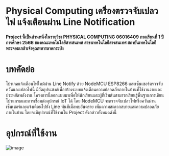 # Physical Computing เครืิ่องตรวจจับเปลวไฟ แจ้งเตือนผ่าน Line Notification
####   Project นี้เป็นส่วนหนึ่งในรายวิชา PHYSICAL COMPUTING 06016409 ภาคเรียนที่ 1 ปีการศึกษา 2566 ของคณะเทคโนโลยีสารสนเทศ สาขาเทคโนโลยีสารสนเทศ สถาบันเทคโนโลยีพระจอมเกล้าเจ้าคุณทหารลาดกระบัง

# บทคัดย่อ
  โปรเจคแจ้งเตือนไฟไหม้ผ่าน Line Notify ด้วย NodeMCU ESP8266 และเซ็นเซอร์ตรวจจับควันและเปลวไฟนี้ มีวัตถุประสงค์เพื่อสร้างระบบแจ้งเตือนความปลอดภัยภายในบ้านที่ใช้งานง่ายและประหยัดพลังงาน โครงการนี้ออกแบบมาเพื่อให้นักเรียนและผู้ที่เริ่มต้นสามารถเรียนรู้พื้นฐานการเขียนโปรแกรมและการเชื่อมต่ออุปกรณ์ IoT ได้ โดย NodeMCU จะตรวจจับเปลวไฟหรือควันผ่านเซ็นเซอร์และแจ้งเตือนไปยัง Line ทันทีเมื่อพบอันตราย เพิ่มความสะดวกสบายและความปลอดภัยภายในบ้าน โดยจะมีอุปกรณ์ที่ใช้งานใน Project ดังกล่าวทั้งหมดดังนี้

# อุปกรณ์ที่ใช้งาน
![image](https://inex.co.th/home/wp-content/uploads/2020/07/node-mcuv2-001.jpg) 
